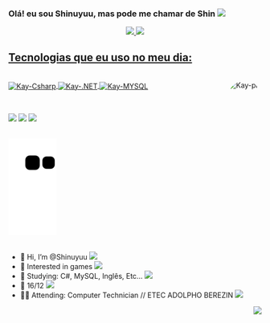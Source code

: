 ### Olá! eu sou Shinuyuu, mas pode me chamar de Shin <img src="https://media.tenor.com/llY4dBe08RkAAAAi/pikachu.gif" width="30px"> 
<div align="center">
  <a href="https://github.com/shinuyuu">
  <img height="150em" src="https://github-readme-stats.vercel.app/api?username=shinuyuu&show_icons=true&theme=synthwave&include_all_commits=true&count_private=true"/>
  <img height="150em" src="https://github-readme-stats.vercel.app/api/top-langs/?username=shinuyuu&layout=compact&langs_count=7&theme=synthwave"/>
</div>
  
    
## Tecnologias que eu uso no meu dia:
<div style="display: inline_block"><br>
  <img align="center" alt="Kay-Csharp" src="https://img.shields.io/badge/C%23-239120?style=for-the-badge&logo=c-sharp&logoColor=white">
  <img align="center" alt="Kay-.NET" src="https://img.shields.io/badge/.NET-5C2D91?style=for-the-badge&logo=.net&logoColor=white">
  <img align="center" alt="Kay-MYSQL" src="https://img.shields.io/badge/MySQL-00000F?style=for-the-badge&logo=mysql&logoColor=white">
   <img align="right" alt="Kay-pic" height="150" style="border-radius:50px;"
      src="https:https://media.tenor.com/vz88xdohWvEAAAAC/makima-chainsaw-man.gif">
</div>
  
  ##
  
<div style="display: inline_block"><br>
  <a href="https://instagram.com/shinuyuu_" target="_blank"><img src="https://img.shields.io/badge/-Instagram-%23E4405F?style=for-the-badge&logo=instagram&logoColor=white" target="_blank"></a>
  <a href = " "><img src="https://img.shields.io/badge/-Gmail-%23333?style=for-the-badge&logo=gmail&logoColor=white" target="_blank"></a>
  <a href = "https://discord.com/shinuyuu"><img src="https://img.shields.io/badge/Discord-7289DA?style=for-the-badge&logo=discord&logoColor=white" target="_blank"></a>

  </div>

<br>
   
![Snake animation](https://github.com/victoriaflb/victoriaflb/blob/output/github-contribution-grid-snake.svg)  
  ##
- 👋 Hi, I’m @Shinuyuu <img src="https://media.tenor.com/TkRdt-ZtAgcAAAAi/tychq.gif" width="30px">
- 👀 Interested in games <img src="https://media.tenor.com/1iYwnjLuji0AAAAi/pikachu-minecraft.gif" width="30px">
- 🌱 Studying: C#, MySQL, Inglês, Etc... <img src="https://media.tenor.com/w6ihDzAILIMAAAAi/anime-meme.gif" width="30px">
- 💞️ 16/12 <img src="https://media.tenor.com/eR6Sd6ovSI0AAAAi/love-pikachu-pipoudark.gif" width="30px">
- 👩‍💻 Attending: Computer Technician // ETEC ADOLPHO BEREZIN <img src="https://media.tenor.com/4HDSWO43pHAAAAAi/kumapls-anime.gif" width="30px">
<img align="right" height="350em" src="https://i.pinimg.com/originals/4f/d0/c0/4fd0c049c173c9beb5a0101a84deb6f9.gif">
